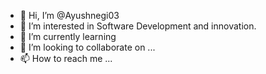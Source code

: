 - 👋 Hi, I’m @Ayushnegi03
- 👀 I’m interested in Software Development and innovation.
- 🌱 I’m currently learning 
- 💞️ I’m looking to collaborate on ...
- 📫 How to reach me ...

<!---
Ayushnegi03/Ayushnegi03 is a ✨ special ✨ repository because its `README.md` (this file) appears on your GitHub profile.
You can click the Preview link to take a look at your changes.
--->
